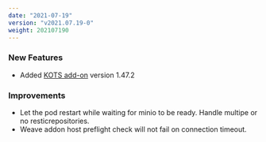 ```yaml
---
date: "2021-07-19"
version: "v2021.07.19-0"
weight: 202107190
---
```


### <span class="label label-green">New Features</span>
- Added [KOTS add-on](/docs/add-ons/kots) version 1.47.2

### <span class="label label-blue">Improvements</span>
- Let the pod restart while waiting for minio to be ready. Handle multipe or no resticrepositories.
- Weave addon host preflight check will not fail on connection timeout.
